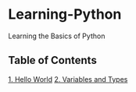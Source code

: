 # Learning-Python
Learning the Basics of Python

## Table of Contents
[1. Hello World](https://github.com/brend-designs/Learning-Python/tree/master/1.%20Hello%2C%20World!)
[2. Variables and Types](https://github.com/brend-designs/Learning-Python/tree/master/2.%20Variables%20%26%20Types)
